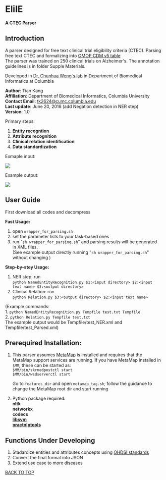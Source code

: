 # EliIE 

**A CTEC Parser**

__Introduction__
------------
A parser designed for free text clinical trial eligibility criteria (CTEC).
Parsing free text CTEC and formalizing into [OMOP CDM v5 table](http://omop.org/CDM)  
The parser was trained on 250 clinical trials on Alzheimer's. The annotation guidelines is in folder Supple Materials.  

Developed in [Dr. Chunhua Weng's lab](http://people.dbmi.columbia.edu/~chw7007) in Department of Biomedical Informatics at Columbia   


__Author__: Tian Kang  
__Affiliation__: Department of Biomedical Informatics, Columbia University    
__Contact Email__: tk2624@cumc.columbia.edu     
__Last update__: June 20, 2016  (add Negation detection in NER step)       
__Version__: 1.0      

Primary steps:  
1. __Entity recogntion__     
2. __Attribute recognition__     
3. __Clinical relation identification__   
4. __Data standardization__  

Exmaple input:   
  
![](https://github.com/Tian312/CTEC_Parser/blob/master/Supp%20Materials/example_input.png)

Example output:   

![](https://github.com/Tian312/CTEC_Parser/blob/master/Supp%20Materials/example_output.png)

__User Guide__    
----------
First download all codes and decompress  

__Fast Usage:__  
1. open `wrapper_for_parsing.sh`    
2. set the parameter lists to your task-based ones  
3. run "`sh wrapper_for_parsing.sh`" and parsing results will be generated in XML files.      
(See example output directly running "`sh wrapper_for_parsing.sh`" without changing )


__Step-by-stey Usage:__       
1. NER step: run  
    `python NamedEntityRecognition.py $1:<input directory> $2:<input text name> $3:<output directory>`     
2. Clinical Relation:  run   
    `python Relation.py $3:<output directory> $2:<input text name>`   

(Example commands:      
    1. `python NamedEntityRecognition.py Tempfile test.txt Tempfile`      
    2. `python Relation.py Tempfile test.txt`     
The example output would be Tempfile/test_NER.xml and Tempfile/test_Parsed.xml)     


__Prerequired Installation:__  
-------

1.  This parser assumes [MetaMap](https://metamap.nlm.nih.gov) is installed and requires that the MetaMap support services are running. If you have MetaMap installed in `$MM`, these can be started as:       
    `$MM/bin/skrmedpostctl start`  
    `$MM/bin/wsdserverctl start`        

    Go to `features_dir` and open `metamap_tag.sh`; follow the guidance to change the MetaMap root dir and start running  

2.  Python package required:   
    **nltk**  
    **networkx**  
    **codecs**  
    [**libsvm**](https://www.csie.ntu.edu.tw/~cjlin/libsvm)   
    [**practnlptools**](https://pypi.python.org/pypi/practnlptools/1.0)


__Functions Under Developing__
-------

1. Stadardize entities and attributes concepts using [OHDSI standards](http://www.ohdsi.org/data-standardization/)  
2. Convert the final format into JSON  
3. Extend use case to more diseases  

[BACK TO TOP](#readme)



